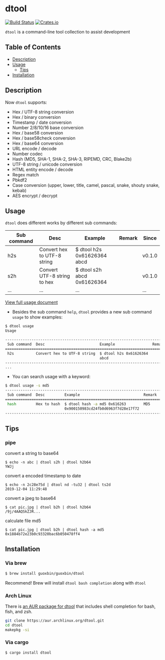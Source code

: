 # dtool

[![Build Status](https://travis-ci.org/guoxbin/dtool.svg?branch=master)](https://travis-ci.org/guoxbin/dtool)
[![Crates.io](https://img.shields.io/crates/v/dtool)](https://crates.io/crates/dtool)

`dtool` is a command-line tool collection to assist development

## Table of Contents

- [Description](#description)
- [Usage](#usage)
  - [Tips](#tips)
- [Installation](#installation)

## Description

Now `dtool` supports: 

- Hex / UTF-8 string conversion
- Hex / binary conversion
- Timestamp / date conversion
- Number 2/8/10/16 base conversion
- Hex / base58 conversion
- Hex / base58check conversion
- Hex / base64 conversion
- URL encode / decode
- Number codec
- Hash (MD5, SHA-1, SHA-2, SHA-3, RIPEMD, CRC, Blake2b)
- UTF-8 string / unicode conversion
- HTML entity encode / decode
- Regex match
- Pbkdf2
- Case conversion (upper, lower, title, camel, pascal, snake, shouty snake, kebab)
- AES encrypt / decrypt

## Usage

`dtool` does different works by different sub commands:

|Sub command|           Desc            |                                                                                      Example                                                                                      |        Remark        |Since |
|-----------|---------------------------|-----------------------------------------------------------------------------------------------------------------------------------------------------------------------------------|----------------------|------|
|    h2s    |Convert hex to UTF-8 string|                                                                          $ dtool h2s 0x61626364<br>abcd                                                                           |                      |v0.1.0|
|    s2h    |Convert UTF-8 string to hex|                                                                          $ dtool s2h abcd<br>0x61626364                                                                           |                      |v0.1.0|
|    ...    |...|                                                                          ...                                                                           |                      |...|

[View full usage document](./docs/Usage.md)

* Besides the sub command `help`, `dtool` provides a new sub command `usage` to show examples:

```bash
$ dtool usage
Usage

----------------------------------------------------------------------------------
 Sub command  Desc                         Example                 Remark  Since 
==================================================================================
 h2s          Convert hex to UTF-8 string  $ dtool h2s 0x61626364          v0.1.0 
                                           abcd                             
----------------------------------------------------------------------------------
...
```

* You can search usage with a keyword:
```bash
$ dtool usage -s md5
------------------------------------------------------------------------------
 Sub command  Desc         Example                             Remark  Since 
==============================================================================
 hash         Hex to hash  $ dtool hash -a md5 0x616263        MD5     v0.2.0 
                           0x900150983cd24fb0d6963f7d28e17f72           
------------------------------------------------------------------------------

```

## Tips

### pipe 
convert a string to base64
```
$ echo -n abc | dtool s2h | dtool h2b64
YWJj
```

convert a encoded timestamp to date
```
$ echo -n 2c28e75d | dtool nd -tu32 | dtool ts2d
2019-12-04 11:29:48
```

convert a jpeg to base64
```
$ cat pic.jpg | dtool b2h | dtool h2b64
/9j/4AAQSkZJR...
```

calculate file md5
```
$ cat pic.jpg | dtool b2h | dtool hash -a md5
0x1884b72e23b0c93320bac6b050478ff4
```

## Installation
### Via brew 
```bash
$ brew install guoxbin/guoxbin/dtool
```
Recommend! Brew will install `dtool bash completion` along with `dtool`

### Arch Linux

There is [an AUR package for dtool](https://aur.archlinux.org/packages/dtool/) that includes shell completion for bash, fish, and zsh.

```bash
git clone https://aur.archlinux.org/dtool.git
cd dtool
makepkg -si
```

### Via cargo
```bash
$ cargo install dtool
```

